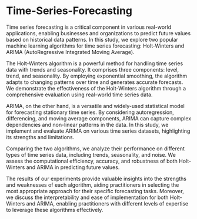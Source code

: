# Time-Series-Forecasting

Time series forecasting is a critical component in various real-world applications, enabling businesses and organizations to predict future values based on historical data patterns. In this study, we explore two popular machine learning algorithms for time series forecasting: Holt-Winters and ARIMA (AutoRegressive Integrated Moving Average).

The Holt-Winters algorithm is a powerful method for handling time series data with trends and seasonality. It comprises three components: level, trend, and seasonality. By employing exponential smoothing, the algorithm adapts to changing patterns over time and generates accurate forecasts. We demonstrate the effectiveness of the Holt-Winters algorithm through a comprehensive evaluation using real-world time series data.

ARIMA, on the other hand, is a versatile and widely-used statistical model for forecasting stationary time series. By considering autoregression, differencing, and moving average components, ARIMA can capture complex dependencies and non-linear patterns in the data. In this study, we implement and evaluate ARIMA on various time series datasets, highlighting its strengths and limitations.

Comparing the two algorithms, we analyze their performance on different types of time series data, including trends, seasonality, and noise. We assess the computational efficiency, accuracy, and robustness of both Holt-Winters and ARIMA in predicting future values.

The results of our experiments provide valuable insights into the strengths and weaknesses of each algorithm, aiding practitioners in selecting the most appropriate approach for their specific forecasting tasks. Moreover, we discuss the interpretability and ease of implementation for both Holt-Winters and ARIMA, enabling practitioners with different levels of expertise to leverage these algorithms effectively.
